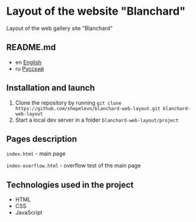 # Layout of the website "Blanchard"

Layout of the web gallery site "Blanchard"

## README.md

* en [English](README.md)
* ru [Русский](readme/README.ru.md)

## Installation and launch

1. Clone the repository by running
   `git clone https://github.com/shepelevn/blanchard-web-layout.git blanchard-web-layout`
2. Start a local dev server in a folder `blanchard-web-layout/project`

## Pages description

`index.html` - main page

`index-overflow.html` - overflow test of the main page

## Technologies used in the project

* HTML
* CSS
* JavaScript
